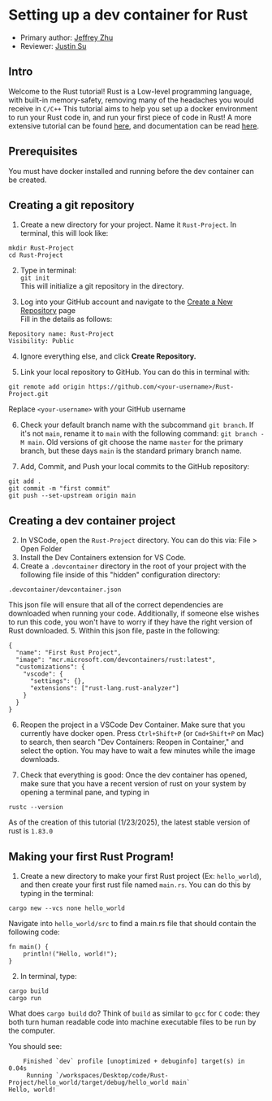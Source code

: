 # Setting up a dev container for Rust
* Primary author: [Jeffrey Zhu](https://github.com/JeffJeffisawesome)
* Reviewer: [Justin Su](https://github.com/jsu21ges)

## Intro

Welcome to the Rust tutorial! Rust is a Low-level programming language, with built-in memory-safety, removing many of the headaches you would receive in ```C/C++```
This tutorial aims to help you set up a docker environment to run your Rust code in, and run your first piece of code in Rust! A more extensive tutorial can be found [here](https://doc.rust-lang.org/book/), and documentation can be read [here](https://doc.rust-lang.org/std/index.html).

## Prerequisites

You must have docker installed and running before the dev container can be created.

## Creating a git repository

1. Create a new directory for your project. Name it ```Rust-Project```. In terminal, this will look like:
```
mkdir Rust-Project
cd Rust-Project
```

2. Type in terminal:  
```git init```  
This will initialize a git repository in the directory.

3. Log into your GitHub account and navigate to the [Create a New Repository](https://github.com/new) page  
Fill in the details as follows:
```
Repository name: Rust-Project  
Visibility: Public
```
4. Ignore everything else, and click **Create Repository.** 

5. Link your local repository to GitHub. You can do this in terminal with:
```
git remote add origin https://github.com/<your-username>/Rust-Project.git
```
Replace `<your-username>` with your GitHub username

6. Check your default branch name with the subcommand `git branch`. If it's not `main`, rename it to `main` with the following command: `git branch -M main`. Old versions of git choose the name `master` for the primary branch, but these days `main` is the standard primary branch name.

7. Add, Commit, and Push your local commits to the GitHub repository:
```
git add .
git commit -m "first commit"
git push --set-upstream origin main
```

## Creating a dev container project

2. In VSCode, open the ```Rust-Project``` directory. You can do this via: File > Open Folder
3. Install the Dev Containers extension for VS Code.
4. Create a ```.devcontainer``` directory in the root of your project with the following file inside of this "hidden" configuration directory:
```
.devcontainer/devcontainer.json
```
This json file will ensure that all of the correct dependencies are downloaded when running your code. Additionally, if someone else wishes to run this code, you won't have to worry if they have the right version of Rust downloaded.
5. Within this json file, paste in the following:
```
{
  "name": "First Rust Project",
  "image": "mcr.microsoft.com/devcontainers/rust:latest",
  "customizations": {
    "vscode": {
      "settings": {},
      "extensions": ["rust-lang.rust-analyzer"]
    }
  }
}
```
6. Reopen the project in a VSCode Dev Container. Make sure that you currently have docker open. Press ```Ctrl+Shift+P``` (or ```Cmd+Shift+P``` on Mac) to search, then search "Dev Containers: Reopen in Container," and select the option. You may have to wait a few minutes while the image downloads.

7. Check that everything is good: Once the dev container has opened, make sure that you have a recent version of rust on your system by opening a terminal pane, and typing in
```
rustc --version
```
As of the creation of this tutorial (1/23/2025), the latest stable version of rust is ```1.83.0```

## Making your first Rust Program!

1. Create a new directory to make your first Rust project (Ex: ```hello_world```), and then create your first rust file named ```main.rs```. You can do this by typing in the terminal:
```
cargo new --vcs none hello_world
```
Navigate into `hello_world/src` to find a main.rs file that should contain the following code:
```
fn main() {
    println!("Hello, world!");
}
```

2. In terminal, type:
```
cargo build
cargo run
```
What does `cargo build` do? Think of `build` as similar to `gcc` for `C` code: they both turn human readable code into machine executable files to be run by the computer.

You should see:
```
    Finished `dev` profile [unoptimized + debuginfo] target(s) in 0.04s
     Running `/workspaces/Desktop/code/Rust-Project/hello_world/target/debug/hello_world main`
Hello, world!
```